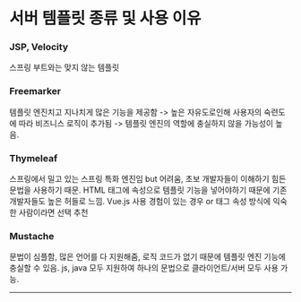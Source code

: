 # 서버 템플릿 종류 및 사용 이유

### JSP, Velocity
스프링 부트와는 맞지 않는 템플릿

### Freemarker
템플릿 엔진치고 지나치게 많은 기능을 제공함 -> 높은 자유도로인해 사용자의 숙련도에 따라 비즈니스 로직이 추가됨 -> 템플릿 엔진의 역할에 충실하지 않을 가능성이 높음.

### Thymeleaf
스프링에서 밀고 있는 스프링 특화 엔진임 but 어려움, 초보 개발자들이 이해하기 힘든 문법을 사용하기 때문.
HTML 태그에 속성으로 템플릿 기능을 넣어야하기 때문에 기존 개발자들도 높은 허들로 느낌.
Vue.js 사용 경험이 있는 경우 or 태그 속성 방식에 익숙한 사람이라면 선택 추천

### Mustache
문법이 심플함, 많은 언어를 다 지원해줌, 로직 코드가 없기 때문에 템플릿 엔진 기능에 충실할 수 있음. js, java 모두 지원하여 하나의 문법으로 클라이언트/서버 모두 사용 가능.

---
